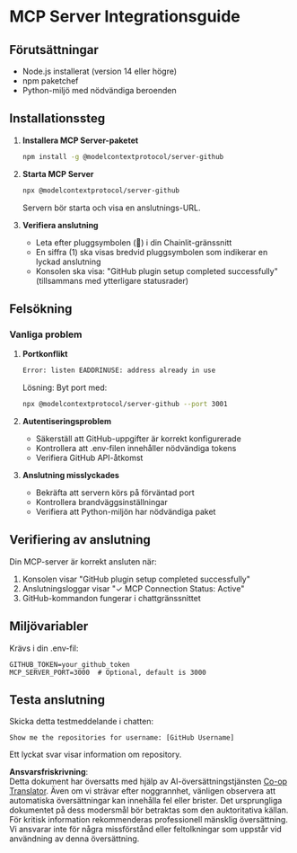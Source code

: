 <!--
CO_OP_TRANSLATOR_METADATA:
{
  "original_hash": "c4be907703b836d1a1c360db20da4de9",
  "translation_date": "2025-07-12T14:16:54+00:00",
  "source_file": "11-mcp/code_samples/github-mcp/MCP_SETUP.md",
  "language_code": "sv"
}
-->
# MCP Server Integrationsguide

## Förutsättningar
- Node.js installerat (version 14 eller högre)
- npm paketchef
- Python-miljö med nödvändiga beroenden

## Installationssteg

1. **Installera MCP Server-paketet**  
   ```bash
   npm install -g @modelcontextprotocol/server-github
   ```

2. **Starta MCP Server**  
   ```bash
   npx @modelcontextprotocol/server-github
   ```  
   Servern bör starta och visa en anslutnings-URL.

3. **Verifiera anslutning**  
   - Leta efter pluggsymbolen (🔌) i din Chainlit-gränssnitt  
   - En siffra (1) ska visas bredvid pluggsymbolen som indikerar en lyckad anslutning  
   - Konsolen ska visa: "GitHub plugin setup completed successfully" (tillsammans med ytterligare statusrader)

## Felsökning

### Vanliga problem

1. **Portkonflikt**  
   ```bash
   Error: listen EADDRINUSE: address already in use
   ```  
   Lösning: Byt port med:  
   ```bash
   npx @modelcontextprotocol/server-github --port 3001
   ```

2. **Autentiseringsproblem**  
   - Säkerställ att GitHub-uppgifter är korrekt konfigurerade  
   - Kontrollera att .env-filen innehåller nödvändiga tokens  
   - Verifiera GitHub API-åtkomst

3. **Anslutning misslyckades**  
   - Bekräfta att servern körs på förväntad port  
   - Kontrollera brandväggsinställningar  
   - Verifiera att Python-miljön har nödvändiga paket

## Verifiering av anslutning

Din MCP-server är korrekt ansluten när:  
1. Konsolen visar "GitHub plugin setup completed successfully"  
2. Anslutningsloggar visar "✓ MCP Connection Status: Active"  
3. GitHub-kommandon fungerar i chattgränssnittet

## Miljövariabler

Krävs i din .env-fil:  
```
GITHUB_TOKEN=your_github_token
MCP_SERVER_PORT=3000  # Optional, default is 3000
```

## Testa anslutning

Skicka detta testmeddelande i chatten:  
```
Show me the repositories for username: [GitHub Username]
```  
Ett lyckat svar visar information om repository.

**Ansvarsfriskrivning**:  
Detta dokument har översatts med hjälp av AI-översättningstjänsten [Co-op Translator](https://github.com/Azure/co-op-translator). Även om vi strävar efter noggrannhet, vänligen observera att automatiska översättningar kan innehålla fel eller brister. Det ursprungliga dokumentet på dess modersmål bör betraktas som den auktoritativa källan. För kritisk information rekommenderas professionell mänsklig översättning. Vi ansvarar inte för några missförstånd eller feltolkningar som uppstår vid användning av denna översättning.
